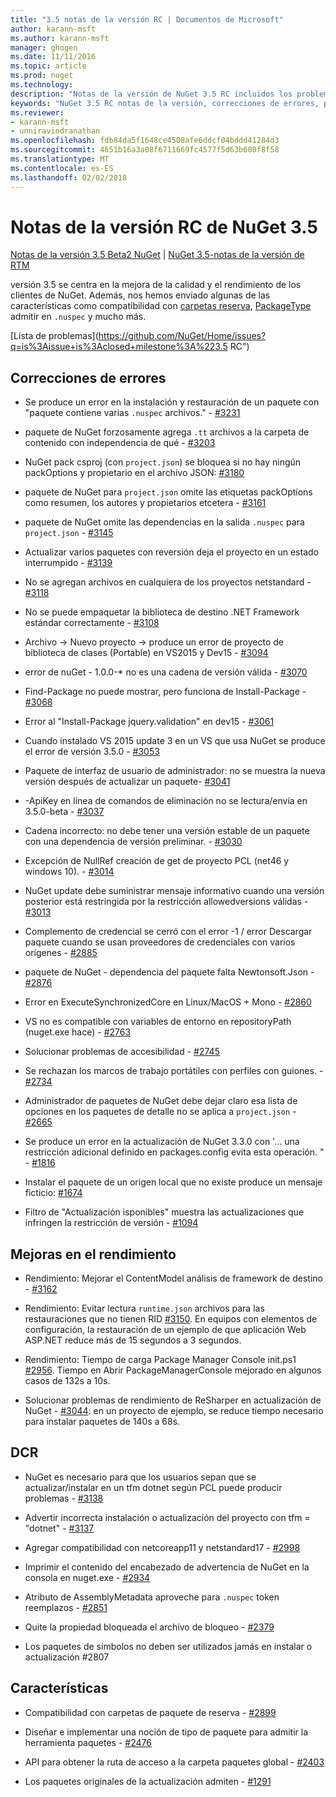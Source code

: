 ```yaml
---
title: "3.5 notas de la versión RC | Documentos de Microsoft"
author: karann-msft
ms.author: karann-msft
manager: ghogen
ms.date: 11/11/2016
ms.topic: article
ms.prod: nuget
ms.technology: 
description: "Notas de la versión de NuGet 3.5 RC incluidos los problemas conocidos, correcciones de errores, las funciones agregadas y dcr."
keywords: "NuGet 3.5 RC notas de la versión, correcciones de errores, problemas, conocidos agregan características, DCR"
ms.reviewer:
- karann-msft
- unniravindranathan
ms.openlocfilehash: fdb84da5f1648ce4508afe6ddcf04bddd41284d3
ms.sourcegitcommit: 4651b16a3a08f6711669fc4577f5d63b600f8f58
ms.translationtype: MT
ms.contentlocale: es-ES
ms.lasthandoff: 02/02/2018
---
```

# <a name="nuget-35-rc-release-notes"></a>Notas de la versión RC de NuGet 3.5

[Notas de la versión 3.5 Beta2 NuGet](../release-notes/nuget-3.5-Beta2.md) | [NuGet 3.5-notas de la versión de RTM](../release-notes/nuget-3.5-RTM.md)

versión 3.5 se centra en la mejora de la calidad y el rendimiento de los clientes de NuGet. Además, nos hemos enviado algunas de las características como compatibilidad con [carpetas reserva](https://github.com/NuGet/Home/issues/2899), [PackageType](https://github.com/NuGet/Home/issues/2476) admitir en `.nuspec` y mucho más.

[Lista de problemas](https://github.com/NuGet/Home/issues?q=is%3Aissue+is%3Aclosed+milestone%3A%223.5 RC")

## <a name="bug-fixes"></a>Correcciones de errores

* Se produce un error en la instalación y restauración de un paquete con "paquete contiene varias `.nuspec` archivos." - [#3231](https://github.com/NuGet/Home/issues/3231)

* paquete de NuGet forzosamente agrega `.tt` archivos a la carpeta de contenido con independencia de qué - [#3203](https://github.com/NuGet/Home/issues/3203)

* NuGet pack csproj (con `project.json`) se bloquea si no hay ningún packOptions y propietario en el archivo JSON: [#3180](https://github.com/NuGet/Home/issues/3180)

* paquete de NuGet para `project.json` omite las etiquetas packOptions como resumen, los autores y propietarios etcetera - [#3161](https://github.com/NuGet/Home/issues/3161)

* paquete de NuGet omite las dependencias en la salida `.nuspec` para `project.json`  -  [#3145](https://github.com/NuGet/Home/issues/3145)

* Actualizar varios paquetes con reversión deja el proyecto en un estado interrumpido - [#3139](https://github.com/NuGet/Home/issues/3139)

* No se agregan archivos en cualquiera de los proyectos netstandard - [#3118](https://github.com/NuGet/Home/issues/3118)

* No se puede empaquetar la biblioteca de destino .NET Framework estándar correctamente - [#3108](https://github.com/NuGet/Home/issues/3108)

* Archivo -> Nuevo proyecto -> produce un error de proyecto de biblioteca de clases (Portable) en VS2015 y Dev15 - [#3094](https://github.com/NuGet/Home/issues/3094)

* error de nuGet - 1.0.0-* no es una cadena de versión válida - [#3070](https://github.com/NuGet/Home/issues/3070)

* Find-Package no puede mostrar, pero funciona de Install-Package - [#3068](https://github.com/NuGet/Home/issues/3068)

* Error al "Install-Package jquery.validation" en dev15 - [#3061](https://github.com/NuGet/Home/issues/3061)

* Cuando instalado VS 2015 update 3 en un VS que usa NuGet se produce el error de versión 3.5.0 - [#3053](https://github.com/NuGet/Home/issues/3053)

* Paquete de interfaz de usuario de administrador: no se muestra la nueva versión después de actualizar un paquete- [#3041](https://github.com/NuGet/Home/issues/3041)

* -ApiKey en línea de comandos de eliminación no se lectura/envía en 3.5.0-beta - [#3037](https://github.com/NuGet/Home/issues/3037)

* Cadena incorrecto: no debe tener una versión estable de un paquete con una dependencia de versión preliminar. - [#3030](https://github.com/NuGet/Home/issues/3030)

* Excepción de NullRef creación de get de proyecto PCL (net46 y windows 10). - [#3014](https://github.com/NuGet/Home/issues/3014)

* NuGet update debe suministrar mensaje informativo cuando una versión posterior está restringida por la restricción allowedversions válidas - [#3013](https://github.com/NuGet/Home/issues/3013)

* Complemento de credencial se cerró con el error -1 / error Descargar paquete cuando se usan proveedores de credenciales con varios orígenes - [#2885](https://github.com/NuGet/Home/issues/2885)

* paquete de NuGet - dependencia del paquete falta Newtonsoft.Json - [#2876](https://github.com/NuGet/Home/issues/2876)

* Error en ExecuteSynchronizedCore en Linux/MacOS + Mono - [#2860](https://github.com/NuGet/Home/issues/2860)

* VS no es compatible con variables de entorno en repositoryPath (nuget.exe hace) - [#2763](https://github.com/NuGet/Home/issues/2763)

* Solucionar problemas de accesibilidad - [#2745](https://github.com/NuGet/Home/issues/2745)

* Se rechazan los marcos de trabajo portátiles con perfiles con guiones. - [#2734](https://github.com/NuGet/Home/issues/2734)

* Administrador de paquetes de NuGet debe dejar claro esa lista de opciones en los paquetes de detalle no se aplica a `project.json`  -  [#2665](https://github.com/NuGet/Home/issues/2665)

* Se produce un error en la actualización de NuGet 3.3.0 con '... una restricción adicional definido en packages.config evita esta operación. " - [#1816](https://github.com/NuGet/Home/issues/1816)

* Instalar el paquete de un origen local que no existe produce un mensaje ficticio: [#1674](https://github.com/NuGet/Home/issues/1674)

* Filtro de "Actualización isponibles" muestra las actualizaciones que infringen la restricción de versión - [#1094](https://github.com/NuGet/Home/issues/1094)

## <a name="performance-improvements"></a>Mejoras en el rendimiento

* Rendimiento: Mejorar el ContentModel análisis de framework de destino - [#3162](https://github.com/NuGet/Home/issues/3162)

* Rendimiento: Evitar lectura `runtime.json` archivos para las restauraciones que no tienen RID [#3150](https://github.com/NuGet/Home/issues/3150). En equipos con elementos de configuración, la restauración de un ejemplo de que aplicación Web ASP.NET reduce más de 15 segundos a 3 segundos.

* Rendimiento: Tiempo de carga Package Manager Console init.ps1 [#2956](https://github.com/NuGet/Home/issues/2956). Tiempo en Abrir PackageManagerConsole mejorado en algunos casos de 132s a 10s.

* Solucionar problemas de rendimiento de ReSharper en actualización de NuGet - [#3044](https://github.com/NuGet/Home/issues/3044): en un proyecto de ejemplo, se reduce tiempo necesario para instalar paquetes de 140s a 68s.

## <a name="dcrs"></a>DCR

* NuGet es necesario para que los usuarios sepan que se actualizar/instalar en un tfm dotnet según PCL puede producir problemas - [#3138](https://github.com/NuGet/Home/issues/3138)

* Advertir incorrecta instalación o actualización del proyecto con tfm = "dotnet" - [#3137](https://github.com/NuGet/Home/issues/3137)

* Agregar compatibilidad con netcoreapp11 y netstandard17 - [#2998](https://github.com/NuGet/Home/issues/2998)

* Imprimir el contenido del encabezado de advertencia de NuGet en la consola en nuget.exe - [#2934](https://github.com/NuGet/Home/issues/2934)

* Atributo de AssemblyMetadata aproveche para `.nuspec` token reemplazos - [#2851](https://github.com/NuGet/Home/issues/2851)

* Quite la propiedad bloqueada el archivo de bloqueo - [#2379](https://github.com/NuGet/Home/issues/2379)

* Los paquetes de símbolos no deben ser utilizados jamás en instalar o actualización #2807

## <a name="features"></a>Características

* Compatibilidad con carpetas de paquete de reserva - [#2899](https://github.com/NuGet/Home/issues/2899)

* Diseñar e implementar una noción de tipo de paquete para admitir la herramienta paquetes - [#2476](https://github.com/NuGet/Home/issues/2476)

* API para obtener la ruta de acceso a la carpeta paquetes global - [#2403](https://github.com/NuGet/Home/issues/2403)

* Los paquetes originales de la actualización admiten - [#1291](https://github.com/NuGet/Home/issues/1291)
